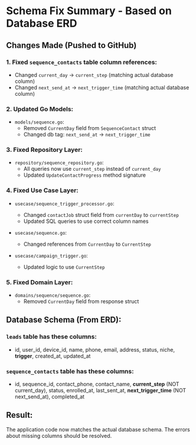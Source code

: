 # Schema Fix Summary - Based on Database ERD

## Changes Made (Pushed to GitHub)

### 1. Fixed `sequence_contacts` table column references:
- Changed `current_day` → `current_step` (matching actual database column)
- Changed `next_send_at` → `next_trigger_time` (matching actual database column)

### 2. Updated Go Models:
- `models/sequence.go`:
  - Removed `CurrentDay` field from `SequenceContact` struct
  - Changed db tag: `next_send_at` → `next_trigger_time`
  
### 3. Fixed Repository Layer:
- `repository/sequence_repository.go`:
  - All queries now use `current_step` instead of `current_day`
  - Updated `UpdateContactProgress` method signature
  
### 4. Fixed Use Case Layer:
- `usecase/sequence_trigger_processor.go`:
  - Changed `contactJob` struct field from `currentDay` to `currentStep`
  - Updated SQL queries to use correct column names
  
- `usecase/sequence.go`:
  - Changed references from `CurrentDay` to `CurrentStep`
  
- `usecase/campaign_trigger.go`:
  - Updated logic to use `CurrentStep`

### 5. Fixed Domain Layer:
- `domains/sequence/sequence.go`:
  - Removed `CurrentDay` field from response struct

## Database Schema (From ERD):

### `leads` table has these columns:
- id, user_id, device_id, name, phone, email, address, status, niche, **trigger**, created_at, updated_at

### `sequence_contacts` table has these columns:
- id, sequence_id, contact_phone, contact_name, **current_step** (NOT current_day), status, enrolled_at, last_sent_at, **next_trigger_time** (NOT next_send_at), completed_at

## Result:
The application code now matches the actual database schema. The errors about missing columns should be resolved.